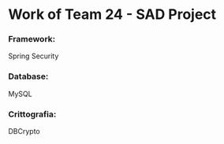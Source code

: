 <h1> Work of Team 24 - SAD Project </h1>

<h3> Framework: </h3> Spring Security 
<h3> Database: </h3> MySQL 
<h3> Crittografia: </h3> DBCrypto 
